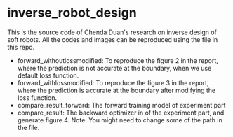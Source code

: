 # inverse_robot_design
This is the source code of Chenda Duan's research on inverse design of soft robots. All the codes and images can be reproduced using the file in this repo.
- forward_withoutlossmodified: To reproduce the figure 2 in the report, where the prediction is not accurate at the boundary, when we use default loss function.
- forward_withlossmodified: To reproduce the figure 3 in the report, where the prediction is accurate at the boundary after modifying the loss function.
- compare_result_forward: The forward training model of experiment part
- compare_result: The backward optimizer in of the experiment part, and generate figure 4.
Note: You might need to change some of the path in the file.